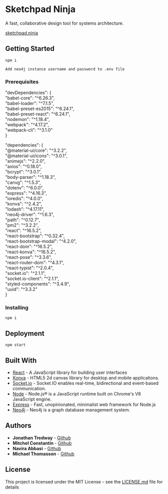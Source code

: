 # Sketchpad Ninja

A fast, collaborative design tool for systems architecture.

[sketchpad.ninja](http:/sketchpad.ninja/)

## Getting Started
```
npm i
````
```
Add neo4j instance username and password to .env file
```

### Prerequisites

"devDependencies": {</br>
  "babel-core": "^6.26.3",</br>
  "babel-loader": "^7.1.5",</br>
  "babel-preset-es2015": "^6.24.1",</br>
  "babel-preset-react": "^6.24.1",</br>
  "nodemon": "^1.18.4",</br>
  "webpack": "^4.17.2",</br>
  "webpack-cli": "^3.1.0"</br>
}

"dependencies": {</br>
  "@material-ui/core": "^3.2.2",</br>
  "@material-ui/icons": "^3.0.1",</br>
  "animejs": "^2.2.0",</br>
  "axios": "^0.18.0",</br>
  "bcrypt": "^3.0.1",</br>
  "body-parser": "^1.18.3",</br>
  "canvg": "^1.5.3",</br>
  "dotenv": "^6.0.0",</br>
  "express": "^4.16.3",</br>
  "ioredis": "^4.0.0",</br>
  "konva": "^2.4.2",</br>
  "lodash": "^4.17.11",</br>
  "neo4j-driver": "^1.6.3",</br>
  "path": "^0.12.7",</br>
  "pm2": "^3.2.2",</br>
  "react": "^16.5.2",</br>
  "react-bootstrap": "^0.32.4",</br>
  "react-bootstrap-modal": "^4.2.0",</br>
  "react-dom": "^16.5.2",</br>
  "react-konva": "^16.5.2",</br>
  "react-pose": "^3.3.6",</br>
  "react-router-dom": "^4.3.1",</br>
  "react-typist": "^2.0.4",</br>
  "socket.io": "^2.1.1",</br>
  "socket.io-client": "^2.1.1",</br>
  "styled-components": "^3.4.9",</br>
  "uuid": "^3.3.2"</br>
}

### Installing

```
npm i
```

## Deployment

```
npm start
```

## Built With

* [React](https://reactjs.org/) - A JavaScript library for building user interfaces
* [Konva](https://konvajs.github.io/) - HTML5 2d canvas library for desktop and mobile applications.
* [Socket.io](https://socket.io/) - Socket.IO enables real-time, bidirectional and event-based communication.
* [Node](https://nodejs.org/en/) - Node.js® is a JavaScript runtime built on Chrome's V8 JavaScript engine.
* [Express](https://expressjs.com/) - Fast, unopinionated, minimalist web framework for Node.js
* [Neo4j](https://neo4j.com/) - Neo4j is a graph database management system.

## Authors

* **Jonathan Tredway** - [Github](https://github.com/Tredway91)
* **Mitchel Constantin** - [Github](https://github.com/mitchelconstantin)
* **Navira Abbasi** - [Github](https://github.com/navira5)
* **Michael Thomasson** - [Github](https://github.com/baybars1223)

## License

This project is licensed under the MIT License - see the [LICENSE.md](LICENSE.md) file for details

